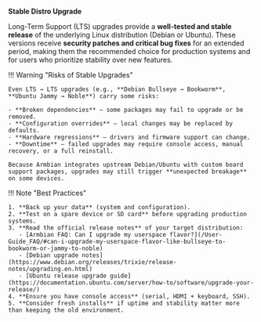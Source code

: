 **Stable Distro Upgrade**

Long-Term Support (LTS) upgrades provide a **well-tested and stable release** of the underlying Linux distribution (Debian or Ubuntu). These versions receive **security patches and critical bug fixes** for an extended period, making them the recommended choice for production systems and for users who prioritize stability over new features.  

!!! Warning "Risks of Stable Upgrades"

    Even LTS → LTS upgrades (e.g., **Debian Bullseye → Bookworm**, **Ubuntu Jammy → Noble**) carry some risks:

    - **Broken dependencies** – some packages may fail to upgrade or be removed.  
    - **Configuration overrides** – local changes may be replaced by defaults.  
    - **Hardware regressions** – drivers and firmware support can change.  
    - **Downtime** – failed upgrades may require console access, manual recovery, or a full reinstall.  

    Because Armbian integrates upstream Debian/Ubuntu with custom board support packages, upgrades may still trigger **unexpected breakage** on some devices.  

!!! Note "Best Practices"

    1. **Back up your data** (system and configuration).  
    2. **Test on a spare device or SD card** before upgrading production systems.  
    3. **Read the official release notes** of your target distribution:  
       - [Armbian FAQ: Can I upgrade my userspace flavor?](/User-Guide_FAQ/#can-i-upgrade-my-userspace-flavor-like-bullseye-to-bookworm-or-jammy-to-noble)  
       - [Debian upgrade notes](https://www.debian.org/releases/trixie/release-notes/upgrading.en.html)  
       - [Ubuntu release upgrade guide](https://documentation.ubuntu.com/server/how-to/software/upgrade-your-release/)  
    4. **Ensure you have console access** (serial, HDMI + keyboard, SSH).  
    5. **Consider fresh installs** if uptime and stability matter more than keeping the old environment.  
